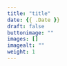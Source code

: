 ```yaml
---
title: "title"
date: {{ .Date }}
draft: false
buttonimage: ""
images: []
imagealt: ""
weight: 1
---
```


